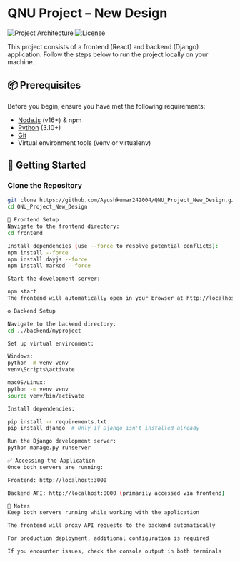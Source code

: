 # QNU Project – New Design

![Project Architecture](https://img.shields.io/badge/stack-React%20%2B%20Django-blue) 
![License](https://img.shields.io/badge/license-MIT-green)

This project consists of a frontend (React) and backend (Django) application. Follow the steps below to run the project locally on your machine.

## 📦 Prerequisites

Before you begin, ensure you have met the following requirements:
- [Node.js](https://nodejs.org/) (v16+) & npm
- [Python](https://www.python.org/downloads/) (3.10+)
- [Git](https://git-scm.com/)
- Virtual environment tools (venv or virtualenv)

## 🚀 Getting Started

### Clone the Repository

```bash
git clone https://github.com/Ayushkumar242004/QNU_Project_New_Design.git
cd QNU_Project_New_Design

📂 Frontend Setup
Navigate to the frontend directory:
cd frontend

Install dependencies (use --force to resolve potential conflicts):
npm install --force
npm install dayjs --force
npm install marked --force

Start the development server:

npm start
The frontend will automatically open in your browser at http://localhost:3000.

⚙️ Backend Setup

Navigate to the backend directory:
cd ../backend/myproject

Set up virtual environment:

Windows:
python -m venv venv
venv\Scripts\activate

macOS/Linux:
python -m venv venv
source venv/bin/activate

Install dependencies:

pip install -r requirements.txt
pip install django  # Only if Django isn't installed already

Run the Django development server:
python manage.py runserver

✅ Accessing the Application
Once both servers are running:

Frontend: http://localhost:3000

Backend API: http://localhost:8000 (primarily accessed via frontend)

📝 Notes
Keep both servers running while working with the application

The frontend will proxy API requests to the backend automatically

For production deployment, additional configuration is required

If you encounter issues, check the console output in both terminals